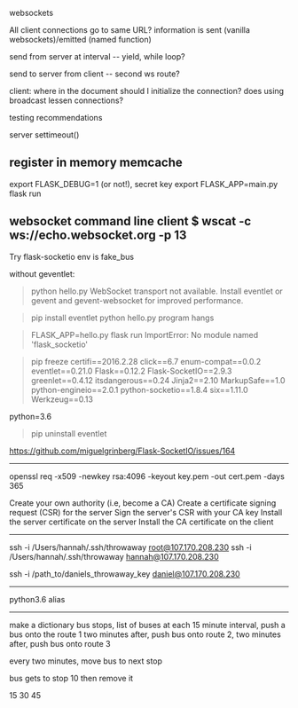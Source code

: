 websockets

All client connections go to same URL?
information is sent (vanilla websockets)/emitted (named function)

send from server at interval -- yield, while loop?

send to server from client -- second ws route?

client:
where in the document should I initialize the connection?
does using broadcast lessen connections?

testing recommendations

server 
settimeout()

register in memory
memcache
---------------

export FLASK_DEBUG=1 (or not!), secret key
export FLASK_APP=main.py
flask run

websocket command line client
$ wscat -c ws://echo.websocket.org -p 13
----------------

Try flask-socketio
env is fake_bus

without geventlet:
>python hello.py
WebSocket transport not available. Install eventlet or gevent and gevent-websocket for improved performance.

>pip install eventlet
>python hello.py 
program hangs

>FLASK_APP=hello.py flask run
ImportError: No module named 'flask_socketio'

> pip freeze
certifi==2016.2.28
click==6.7
enum-compat==0.0.2
eventlet==0.21.0
Flask==0.12.2
Flask-SocketIO==2.9.3
greenlet==0.4.12
itsdangerous==0.24
Jinja2==2.10
MarkupSafe==1.0
python-engineio==2.0.1
python-socketio==1.8.4
six==1.11.0
Werkzeug==0.13

python=3.6

>pip uninstall eventlet

https://github.com/miguelgrinberg/Flask-SocketIO/issues/164

---------------

<!-- https://stackoverflow.com/questions/10175812/how-to-create-a-self-signed-certificate-with-openssl -->

<!-- https://stackoverflow.com/questions/21297139/how-do-you-sign-certificate-signing-request-with-your-certification-authority/21340898#21340898 -->

openssl req -x509 -newkey rsa:4096 -keyout key.pem -out cert.pem -days 365


Create your own authority (i.e, become a CA)
Create a certificate signing request (CSR) for the server
Sign the server's CSR with your CA key
Install the server certificate on the server
Install the CA certificate on the client


----
ssh -i  /Users/hannah/.ssh/throwaway root@107.170.208.230
ssh -i /Users/hannah/.ssh/throwaway hannah@107.170.208.230 

ssh -i /path_to/daniels_throwaway_key daniel@107.170.208.230

----
python3.6 alias

------
make a dictionary
bus stops, list of buses
at each 15 minute interval, push a bus onto the route 1 
two minutes after, push bus onto route 2,
two minutes after, push bus onto route 3

every two minutes, move bus to next stop

bus gets to stop 10 then remove it

15 30 45





